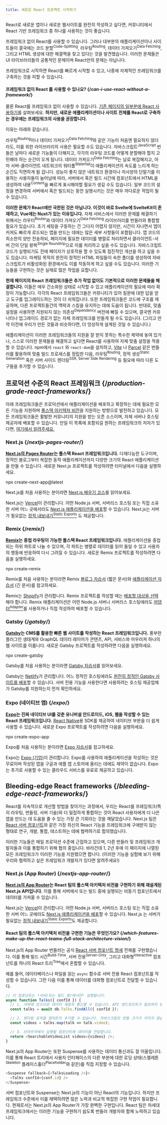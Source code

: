 ```yaml
---
title: 새로운 React 프로젝트 시작하기
---
```


<Intro>

React로 새로운 앱이나 새로운 웹사이트를 완전히 작성하고 싶다면, 커뮤니티에서 React 기반 프레임워크 중 하나를 사용하는 것이 좋습니다.

</Intro>

프레임워크 없이 React를 사용할 수 있습니다. 그러나 대부분의 애플리케이션이나 사이트들이 결국에는 코드 분할<sup>Code-Splitting</sup>, 라우팅<sup>Routing</sup>, 데이터 가져오기<sup>Data Fetching</sup>, 그리고 HTML 생성에 대한 해결책을 찾고 있다는 것을 발견했습니다. 이러한 문제들은 UI 라이브러리들의 공통적인 문제이며 React만의 문제는 아닙니다.

프레임워크로 시작하면 React를 빠르게 시작할 수 있고, 나중에 자체적인 프레임워크를 구축하는 것을 피할 수 있습니다.

<DeepDive>

#### 프레임워크 없이 React 를 사용할 수 있나요? {/*can-i-use-react-without-a-framework*/}

물론 React를 프레임워크 없이 사용할 수 있습니다. [기존 페이지의 일부분에 React 사용하기](/learn/add-react-to-an-existing-project#using-react-for-a-part-of-your-existing-page)를 살펴보세요. **하지만, 새로운 애플리케이션이나 사이트 전체를 React로 구축하는 경우에는 프레임워크의 사용을 권장합니다.**

이유는 아래와 같습니다.

라우팅<sup>Routing</sup>이나 데이터 가져오기<sup>Data Fetching</sup>와 같은 기능이 처음엔 필요하지 않더라도, 이를 위한 라이브러리의 사용은 필요할 수도 있습니다. 자바스크립트<sup>JavaScript</sup> 번들은 날마다 새로운 기능들이 더해지고, 각각의 라우팅 코드를 어떻게 분할해야 할지 고민해야 하는 순간이 오게 됩니다. 데이터 가져오기<sup>Data Fetching</sup>는 날로 복잡해지고, 아마 서버-클라이언트 네트워크의 워터폴<sup>Waterfall</sup>이 애플리케이션의 속도를 느리게 하는 순간도 직면하게 될 겁니다. 성능이 좋지 않은 네트워크 환경이나 저사양의 단말기를 이용하는 사용자들이 늘어남에 따라, 서버에서 혹은 빌드 시간에 컴포넌트에서 HTML을 생성하여 내용<sup>Content</sup>을 빠르게 표시해야할 필요가 생길 수도 있습니다. 일부 코드의 설정을 변경하여 서버에서 혹은 빌드되는 동안 실행시키는 것은 매우 까다로운 작업이 될 수 있습니다.

**이러한 문제가 React에만 국한된 것은 아닙니다. 이것이 바로 Svelte에 SvelteKit이 존재하고, Vue에는 Nuxt가 있는 이유입니다.** 자체 서비스에서 이러한 문제를 해결하기 위해서는 라우터<sup>Router</sup>와 데이터 가져오기<sup>Data Fetching</sup> 라이브러리를 번들러와 통합할 필요가 있습니다. 초기 세팅을 구동하는 건 그다지 어렵지 않지만, 시간이 지나면서 앱이 커져도 빠르게 로드되는 앱을 만드는 데에는 많은 세부 사항들이 포함됩니다. 앱 코드의 최소한의 양만 전송하되, 페이지에 필요한 데이터를 병렬로 처리하면서 클라이언트-서버 간의 단일 왕복<sup>Single Roundtrip</sup>으로 이를 처리하고 싶을 수도 있습니다. 자바스크립트 코드가 실행되기도 전에 페이지가 상호작용 할 수 있도록 점진적인 개선을 하고 싶을 수도 있습니다. 마케팅 목적의 완전히 정적인 HTML 파일들이 속한 폴더를 생성하여 자바스크립트가 비활성화된 환경에서도 이를 작동하게 하고 싶을 수도 있습니다. 이러한 기능들을 구현하는 것은 실제로 많은 작업을 요합니다.

**현재 페이지의 React 프레임워크들은 추가 작업 없이도 기본적으로 이러한 문제들을 해결합니다.** 이들은 매우 간소화된 상태로 시작할 수 있고 애플리케이션의 필요에 따라 확장이 가능합니다. 각각의 React 프레임워크들은 커뮤니티가 있어 질문에 대한 답을 얻고 도구를 업그레이드하는 것이 더 쉬워집니다. 또한 프레임워크들은 코드에 구조를 제공하며, 다른 프로젝트들간의 맥락과 스킬을 유지하는 데에 도움이 됩니다. 반대로, 맞춤 설정을 사용하면 지원되지 않는 의존성<sup>Dependency</sup> 버전에 빠질 수 있으며, 결국엔 커뮤니티나 업그레이드 경로가 없는 자체 프레임워크를 만들게 될 수도 있습니다. (그리고 만약 이전에 우리가 만든 것들과 비슷하다면, 더 엉성하게 설계된 것일 수 있습니다.)

애플리케이션이 이러한 프레임워크들의 지원을 잘 받지 못하는 특수한 제약에 놓여 있거나, 스스로 이러한 문제들을 해결하고 싶다면 React를 사용하여 자체 맞춤 설정을 적용할 수 있습니다. npm에서 `react` 와 `react-dom`을 설치하고, [Vite](https://vitejs.dev/) 나 [Parcel](https://parceljs.org/) 같은 번들러를 활용하여 맞춤 빌드 프로세스를 정립한 다음, 라우팅<sup>Routing</sup>, 정적 생성<sup>Static Generation</sup> 혹은 서버 사이드 렌더링<sup>SSR, Server Side Rendering</sup> 등 필요에 따라 다른 도구들을 추가할 수 있습니다.

</DeepDive>

## 프로덕션 수준의 React 프레임워크 {/*production-grade-react-frameworks*/}

아래 프레임워크들은 프로덕션에서 애플리케이션을 배포하고 확장하는 데에 필요한 모든 기능을 지원하며 [풀스택 아키텍처 비전](#which-features-make-up-the-react-teams-full-stack-architecture-vision)을 지원하는 방향으로 발전하고 있습니다. 모든 프레임워크들은 활발한 커뮤니티의 지원을 받는 오픈 소스이며, 자체 서버나 호스팅 제공자에 배포할 수 있습니다. 만일 이 목록에 포함되길 원하는 프레임워크의 저자가 있다면, [여기에서 알려주세요.](https://github.com/reactjs/react.dev/issues/new?assignees=&labels=type%3A+framework&projects=&template=3-framework.yml&title=%5BFramework%5D%3A+)

### Next.js {/*nextjs-pages-router*/}

**[Next.js의 Pages Router](https://nextjs.org/)는 풀스택 React 프레임워크입니다.** 다재다능한 도구이며, 정적인 블로그부터 복잡한 동적 애플리케이션까지 다양한 크기의 React 애플리케이션을 만들 수 있습니다. 새로운 Next.js 프로젝트를 작성하려면 터미널에서 다음을 실행하세요.

<TerminalBlock>
npx create-next-app@latest
</TerminalBlock>

Next.js를 처음 사용하는 분이라면 [Next.js 배우기 코스](https://nextjs.org/learn)를 읽어보세요.

Next.js는 [Vercel](https://vercel.com/)이 관리합니다. 어떤 Node.js 서버, 서버리스 호스팅 또는 직접 소유한 서버 어느 곳에서라도 [Next.js 애플리케이션을 배포](https://nextjs.org/docs/app/building-your-application/deploying)할 수 있습니다. Next.js는 서버가 필요없는 [정적 내보내기<sup>Static Exports</sup>](https://nextjs.org/docs/pages/building-your-application/deploying/static-exports) 도 제공합니다.

### Remix {/*remix*/}

**[Remix](https://remix.run/)는 중첩 라우팅이 가능한 풀스택 React 프레임워크입니다.** 애플리케이션을 중첩되는 하위 파트로 나눌 수 있으며, 각 파트는 병렬로 데이터를 읽어 들일 수 있고 사용자의 행동에 반응하여 다시 그려질 수 있습니다. 새로운 Remix 프로젝트를 작성하려면 다음을 실행하세요.

<TerminalBlock>
npx create-remix
</TerminalBlock>

Remix를 처음 사용하는 분이라면 Remix [블로그 자습서](https://remix.run/docs/en/main/tutorials/blog) (짧은 문서)와 [애플리케이션 자습서](https://remix.run/docs/en/main/tutorials/jokes) (긴 문서)를 참고하세요.

Remix는 [Shopify](https://www.shopify.com/)가 관리합니다. Remix 프로젝트를 작성할 때는 [배포할 대상을 선택](https://remix.run/docs/en/main/guides/deployment)해야 합니다. Remix 애플리케이션은 어떤 Node.js 서버나 서버리스 호스팅에라도 [어댑터<sup>Adapter</sup>](https://remix.run/docs/en/main/other-api/adapter)를 사용하거나 직접 작성하여 배포할 수 있습니다.

### Gatsby {/*gatsby*/}

**[Gatsby](https://www.gatsbyjs.com/)는 CMS를 활용한 빠른 웹 사이트를 작성하는 React 프레임워크입니다.** 풍부한 플러그인 생태계와 GraphQL 데이터 레이어가 콘텐츠, API, 서비스와 어우러져 하나의 웹 사이트를 이룹니다. 새로운 Gatsby 프로젝트를 작성하려면 다음을 실행하세요.

<TerminalBlock>
npx create-gatsby
</TerminalBlock>

Gatsby를 처음 사용하는 분이라면 [Gatsby 자습서](https://www.gatsbyjs.com/docs/tutorial/)를 읽어보세요.

Gatsby는 [Netlify](https://www.netlify.com/)가 관리합니다. 어느 정적인 호스팅에라도 [완전히 정적인 Gatsby 사이트를 배포](https://www.gatsbyjs.com/docs/how-to/previews-deploys-hosting)할 수 있습니다. 서버 전용 기능을 사용한다면 사용하려는 호스팅 제공업체가 Gatsby를 지원하는지 먼저 확인하세요.

### Expo (네이티브 앱) {/*expo*/}

**[Expo](https://expo.dev/)는 진짜 네이티브 UI를 갖춘 유니버설 안드로이드, iOS, 웹을 작성할 수 있는 React 프레임워크입니다.** [React Native](https://reactnative.dev/)용 SDK를 제공하여 네이티브 부분을 더 쉽게 사용할 수 있습니다. 새로운 Expo 프로젝트를 작성하려면 다음을 실행하세요.

<TerminalBlock>
npx create-expo-app
</TerminalBlock>

Expo를 처음 사용하는 분이라면 [Expo 자습서](https://docs.expo.dev/tutorial/introduction/)를 참고하세요.

Expo는 [Expo (기업)](https://expo.dev/about)이 관리합니다. Expo를 사용하여 애플리케이션을 작성하는 것은 무료이며 작성된 앱을 구글과 애플 앱 스토어에 올리는 데에도 제약이 없습니다. Expo는 추가로 사용할 수 있는 클라우드 서비스를 유료로 제공하고 있습니다.

## Bleeding-edge React frameworks {/*bleeding-edge-react-frameworks*/}

React를 지속적으로 개선할 방법을 찾아가는 과정에서, 우리는 React를 프레임워크(특히 라우팅, 번들링, 서버 기술)와 더 밀접하게 통합하는 것이 React 사용자에게 더 나은 앱을 만드는 데 도움을 줄 수 있는 가장 큰 기회라는 것을 깨달았습니다. Next.js 팀은 [React 서버 컴포넌트](/blog/2023/03/22/react-labs-what-we-have-been-working-on-march-2023#react-server-components)와 같은 가장 최신의 React 기능을 프레임워크에 구애받지 않는 형태로 연구, 개발, 통합, 테스트하는 데에 협력하기로 합의했습니다.

이러한 기능들은 매일 프로덕션 수준에 근접하고 있으며, 다른 번들러 및 프레임워크 개발자들과 이를 통합하기 위해 협의 중입니다. 바라건데 1, 2년 후에 이 페이지에 나열된 모든 프레임워크가 이러한 기능을 지원했으면 합니다. (이러한 기능을 실험해 보기 위해 우리와 협력하고 싶은 프레임워크 개발자가 있다면 알려주세요!)

### Next.js (App Router) {/*nextjs-app-router*/}

**[Next.js의 App Router](https://nextjs.org/docs)는 React 팀의 풀스택 아키텍처 비전을 구현하기 위해 재설계된 Next.js API입니다.** 이를 통해 서버에서 또는 빌드 중에 실행되는 비동기 컴포넌트에서 데이터를 가져올 수 있습니다.


Next.js는 [Vercel](https://vercel.com/)이 관리합니다. 어떤 Node.js 서버, 서버리스 호스팅 또는 직접 소유한 서버 어느 곳에라도 [Next.js 애플리케이션을 배포](https://nextjs.org/docs/app/building-your-application/deploying)할 수 있습니다. Next.js 는 서버가 필요없는 [정적 내보내기<sup>Static Exports</sup>](https://nextjs.org/docs/pages/building-your-application/deploying/static-exports)도 제공합니다.

<DeepDive>

#### React 팀의 풀스택 아키텍처 비전을 구현한 기능은 무엇인가요? {/*which-features-make-up-the-react-teams-full-stack-architecture-vision*/}

Next.js의 App Router 번들러는 공식 [React 서버 컴포넌트 명세](https://github.com/reactjs/rfcs/blob/main/text/0188-server-components.md) 전체를 구현했습니다. 이를 통해 빌드 시간<sup>Build-Time</sup>, 서버 전용<sup>Server-Only</sup>, 그리고 대화형<sup>Interactive</sup> 컴포넌트를 하나의 React 트리<sup>Tree</sup>에서 혼합할 수 있습니다.

예를 들어, 데이터베이스나 파일을 읽는 `async` 함수로 서버 전용 React 컴포넌트를 작성할 수 있습니다. 그런 다음 이를 통해 데이터를 대화형 컴포넌트로 전달할 수 있습니다.

```js
// 이 컴포넌트는 *서버(또는 빌드 중)에서만* 실행됩니다.
async function Talks({ confId }) {
  // 1. 서버에 있으므로 데이터 계층과 통신할 수 있습니다. API 엔드포인트가 필요하지 않습니다.
  const talks = await db.Talks.findAll({ confId });

  // 2. 렌더링 로직을 얼마든지 추가할 수 있습니다. 자바스크립트 번들 크기가 커지지 않습니다.
  const videos = talks.map(talk => talk.video);

  // 3. 브라우저에서 실행될 컴포넌트에 데이터를 전달합니다.
  return <SearchableVideoList videos={videos} />;
}
```

Next.js의 App Router는 또한 Suspense를 사용하는 데이터 통신과도 잘 어울립니다. 이를 통해 React 트리에서 사용자 인터페이스의 다른 부분에 대한 로딩 상태(스켈레톤<sup>Skeleton</sup> 플레이스홀더<sup>Placeholder</sup>와 같은)를 직접 지정할 수 있습니다.

```js
<Suspense fallback={<TalksLoading />}>
  <Talks confId={conf.id} />
</Suspense>
```

서버 컴포넌트와 Suspense는 Next.js의 기능이 아닌 React의 기능입니다. 하지만 프레임워크 수준에서 이를 채택하려면 많은 노력과 비교적 복잡한 구현 작업이 필요합니다. 현재로서는 Next.js의 App Router가 가장 완벽한 구현입니다. React 팀은 차세대 프레임워크에서는 이러한 기능을 구현하기 쉽도록 번들러 개발자와 함께 노력하고 있습니다.

</DeepDive>
